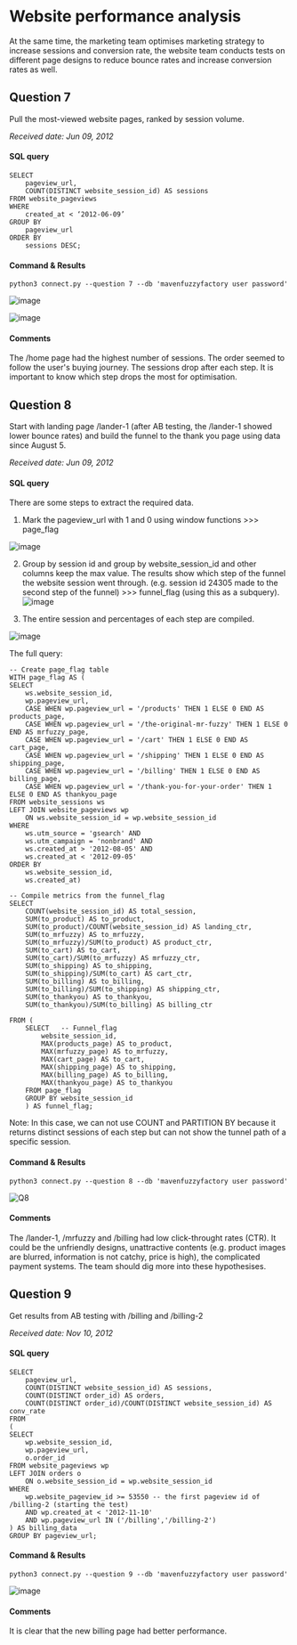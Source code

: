 # Website performance analysis
At the same time, the marketing team optimises marketing strategy to increase sessions and conversion rate, 
the website team conducts tests on different page designs to reduce bounce rates and increase conversion rates as well.

## Question 7

Pull the most-viewed website pages, ranked by session volume.

_Received date: Jun 09, 2012_

#### SQL query 
```
SELECT 
	pageview_url, 
	COUNT(DISTINCT website_session_id) AS sessions 
FROM website_pageviews 
WHERE 
	created_at < ‘2012-06-09’ 
GROUP BY 
	pageview_url 
ORDER BY
	sessions DESC;
```
#### Command & Results
```
python3 connect.py --question 7 --db 'mavenfuzzyfactory user password'
```

![image](https://user-images.githubusercontent.com/114192113/211772184-5e521eb1-e661-4442-93f1-d2e127be91a4.png)

![image](https://user-images.githubusercontent.com/114192113/211772243-21b12f6b-68e8-49fa-b9b1-d2ca55379bbe.png)

#### Comments
The /home page had the highest number of sessions. The order seemed to follow the user's buying journey. The sessions drop after each step.
It is important to know which step drops the most for optimisation.

## Question 8

Start with landing page /lander-1 (after AB testing, the /lander-1 showed lower bounce rates) and build the funnel to the thank you page using data since August 5.

_Received date: Jun 09, 2012_

#### SQL query 
There are some steps to extract the required data. 

1. Mark the pageview_url with 1 and 0 using window functions >>> page_flag

 ![image](https://user-images.githubusercontent.com/114192113/211776597-2e857799-ad0e-4ca1-b03b-e7036e79665e.png)

2. Group by session id and group by website_session_id and other columns keep the max value. The results show which step of the funnel the website session went through. 
(e.g. session id 24305 made to the second step of the funnel) >>> funnel_flag (using this as a subquery).
![image](https://user-images.githubusercontent.com/114192113/211776782-6cd65c91-d2df-4c94-a78a-78202e77540c.png)

3. The entire session and percentages of each step are compiled. 

![image](https://user-images.githubusercontent.com/114192113/211776889-af0b6c28-8c82-4fb9-ab2b-b8f4b9966612.png)

The full query:
```
-- Create page_flag table
WITH page_flag AS (
SELECT
	ws.website_session_id,
	wp.pageview_url,
	CASE WHEN wp.pageview_url = '/products' THEN 1 ELSE 0 END AS products_page,
	CASE WHEN wp.pageview_url = '/the-original-mr-fuzzy' THEN 1 ELSE 0 END AS mrfuzzy_page,
	CASE WHEN wp.pageview_url = '/cart' THEN 1 ELSE 0 END AS cart_page,
	CASE WHEN wp.pageview_url = '/shipping' THEN 1 ELSE 0 END AS shipping_page,
	CASE WHEN wp.pageview_url = '/billing' THEN 1 ELSE 0 END AS billing_page,
	CASE WHEN wp.pageview_url = '/thank-you-for-your-order' THEN 1 ELSE 0 END AS thankyou_page
FROM website_sessions ws
LEFT JOIN website_pageviews wp
	ON ws.website_session_id = wp.website_session_id
WHERE 
	ws.utm_source = 'gsearch' AND
	ws.utm_campaign = 'nonbrand' AND
	ws.created_at > '2012-08-05' AND
	ws.created_at < '2012-09-05' 
ORDER BY
	ws.website_session_id,
	ws.created_at)

-- Compile metrics from the funnel_flag
SELECT 
	COUNT(website_session_id) AS total_session,
	SUM(to_product) AS to_product,
	SUM(to_product)/COUNT(website_session_id) AS landing_ctr,
	SUM(to_mrfuzzy) AS to_mrfuzzy,
	SUM(to_mrfuzzy)/SUM(to_product) AS product_ctr,
	SUM(to_cart) AS to_cart,
	SUM(to_cart)/SUM(to_mrfuzzy) AS mrfuzzy_ctr,
	SUM(to_shipping) AS to_shipping,
	SUM(to_shipping)/SUM(to_cart) AS cart_ctr,
	SUM(to_billing) AS to_billing,
	SUM(to_billing)/SUM(to_shipping) AS shipping_ctr,
	SUM(to_thankyou) AS to_thankyou,
	SUM(to_thankyou)/SUM(to_billing) AS billing_ctr

FROM (
	SELECT   -- Funnel_flag
		website_session_id,
		MAX(products_page) AS to_product,
		MAX(mrfuzzy_page) AS to_mrfuzzy,
		MAX(cart_page) AS to_cart,
		MAX(shipping_page) AS to_shipping,
		MAX(billing_page) AS to_billing,
		MAX(thankyou_page) AS to_thankyou
	FROM page_flag
	GROUP BY website_session_id
	) AS funnel_flag;
```

Note: In this case, we can not use COUNT and PARTITION BY because it returns distinct sessions of each step but can not show the tunnel path of a specific session.

#### Command & Results
```
python3 connect.py --question 8 --db 'mavenfuzzyfactory user password'
```

![Q8](https://user-images.githubusercontent.com/114192113/211786319-8702de42-41f2-4822-9bf0-a65afeaf0e41.png)

#### Comments

The /lander-1, /mrfuzzy and /billing had low click-throught rates (CTR). It could be the unfriendly designs, unattractive contents (e.g. product images are blurred, information is not catchy, price is high), the complicated payment systems. The team should dig more into these hypothesises. 

## Question 9

Get results from AB testing with /billing and /billing-2

_Received date: Nov 10, 2012_

#### SQL query 
```
SELECT
	pageview_url,
	COUNT(DISTINCT website_session_id) AS sessions,
	COUNT(DISTINCT order_id) AS orders,
	COUNT(DISTINCT order_id)/COUNT(DISTINCT website_session_id) AS conv_rate
FROM 
(
SELECT 
	wp.website_session_id,
	wp.pageview_url, 
	o.order_id
FROM website_pageviews wp
LEFT JOIN orders o
	ON o.website_session_id = wp.website_session_id
WHERE 
	wp.website_pageview_id >= 53550 -- the first pageview id of /billing-2 (starting the test)
	AND wp.created_at < '2012-11-10'
	AND wp.pageview_url IN ('/billing','/billing-2')
) AS billing_data
GROUP BY pageview_url;
```
#### Command & Results
```
python3 connect.py --question 9 --db 'mavenfuzzyfactory user password'
```
![image](https://user-images.githubusercontent.com/114192113/211789640-9110017f-dc47-4428-bf27-6dc425f66caf.png)

#### Comments
It is clear that the new billing page had better performance.
